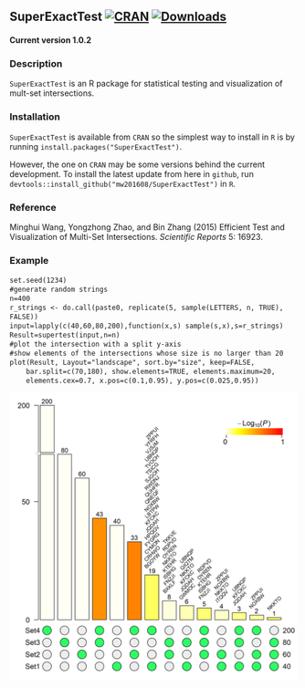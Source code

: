 ## SuperExactTest [![CRAN](http://www.r-pkg.org/badges/version/SuperExactTest)](https://cran.r-project.org/package=SuperExactTest) [![Downloads](http://cranlogs.r-pkg.org/badges/SuperExactTest?color=brightgreen)](http://www.r-pkg.org/pkg/SuperExactTest)

#### Current version 1.0.2

### Description
`SuperExactTest` is an R package for statistical testing and visualization of mult-set intersections.

### Installation
`SuperExactTest` is available from `CRAN` so the simplest way to install in `R` is by running `install.packages("SuperExactTest")`.

However, the one on `CRAN` may be some versions behind the current development. To install the latest update from here in `github`, run `devtools::install_github("mw201608/SuperExactTest")` in `R`.


### Reference
Minghui Wang, Yongzhong Zhao, and Bin Zhang (2015) Efficient Test and Visualization of Multi-Set Intersections. *Scientific Reports* 5: 16923.


### Example
```
set.seed(1234)
#generate random strings
n=400
r_strings <- do.call(paste0, replicate(5, sample(LETTERS, n, TRUE), FALSE))
input=lapply(c(40,60,80,200),function(x,s) sample(s,x),s=r_strings)
Result=supertest(input,n=n)
#plot the intersection with a split y-axis
#show elements of the intersections whose size is no larger than 20
plot(Result, Layout="landscape", sort.by="size", keep=FALSE,
	bar.split=c(70,180), show.elements=TRUE, elements.maximum=20,
	elements.cex=0.7, x.pos=c(0.1,0.95), y.pos=c(0.025,0.95))
```
<img src="ex1.png" width="600" alt="sample output" />
